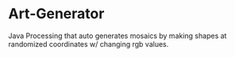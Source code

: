 # Art-Generator
Java Processing that auto generates mosaics by making shapes at randomized coordinates w/ changing rgb values.
